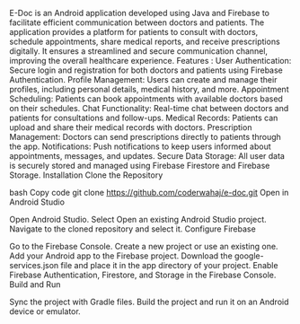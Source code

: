 E-Doc is an Android application developed using Java and Firebase to facilitate efficient communication between doctors and patients. The application provides a platform for patients to consult with doctors, schedule appointments, share medical reports, and receive prescriptions digitally. It ensures a streamlined and secure communication channel, improving the overall healthcare experience.
Features :
User Authentication: Secure login and registration for both doctors and patients using Firebase Authentication.
Profile Management: Users can create and manage their profiles, including personal details, medical history, and more.
Appointment Scheduling: Patients can book appointments with available doctors based on their schedules.
Chat Functionality: Real-time chat between doctors and patients for consultations and follow-ups.
Medical Records: Patients can upload and share their medical records with doctors.
Prescription Management: Doctors can send prescriptions directly to patients through the app.
Notifications: Push notifications to keep users informed about appointments, messages, and updates.
Secure Data Storage: All user data is securely stored and managed using Firebase Firestore and Firebase Storage.
Installation
Clone the Repository

bash
Copy code
git clone https://github.com/coderwahaj/e-doc.git
Open in Android Studio

Open Android Studio.
Select Open an existing Android Studio project.
Navigate to the cloned repository and select it.
Configure Firebase

Go to the Firebase Console.
Create a new project or use an existing one.
Add your Android app to the Firebase project.
Download the google-services.json file and place it in the app directory of your project.
Enable Firebase Authentication, Firestore, and Storage in the Firebase Console.
Build and Run

Sync the project with Gradle files.
Build the project and run it on an Android device or emulator.
